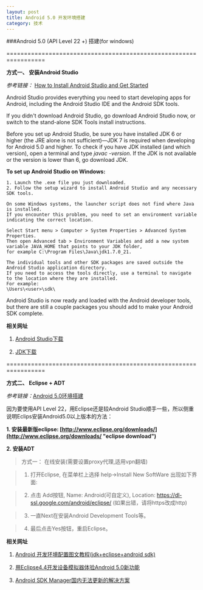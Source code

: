 ```yaml
---
layout: post
title: Android 5.0 开发环境搭建
category: 技术
---
```


###Android 5.0 (API Level 22 +) 搭建(for windows)

=================================================================

**方式一、 安装Android Studio**

*参考链接：* [How to Install Android Studio and Get Started](https://www3.ntu.edu.sg/home/ehchua/programming/android/Android_HowTo.html "Markdown")

Android Studio provides everything you need to start developing apps for Android, including the Android Studio IDE and the Android SDK tools.

If you didn't download Android Studio, go download Android Studio now, or switch to the stand-alone SDK Tools install instructions.

Before you set up Android Studio, be sure you have installed JDK 6 or higher (the JRE alone is not sufficient)—JDK 7 is required when developing for Android 5.0 and higher. 
To check if you have JDK installed (and which version), open a terminal and type *javac -version*. If the JDK is not available or the version is lower than 6, go download JDK.

**To set up Android Studio on Windows:**

```
1. Launch the .exe file you just downloaded.
2. Follow the setup wizard to install Android Studio and any necessary SDK tools.

On some Windows systems, the launcher script does not find where Java is installed. 
If you encounter this problem, you need to set an environment variable indicating the correct location.

Select Start menu > Computer > System Properties > Advanced System Properties. 
Then open Advanced tab > Environment Variables and add a new system variable JAVA_HOME that points to your JDK folder, 
for example C:\Program Files\Java\jdk1.7.0_21.

The individual tools and other SDK packages are saved outside the Android Studio application directory. 
If you need to access the tools directly, use a terminal to navigate to the location where they are installed. 
For example: 
\Users\<user>\sdk\
```

Android Studio is now ready and loaded with the Android developer tools, 
but there are still a couple packages you should add to make your Android SDK complete.

**相关网址**

1. [Android Studio下载](https://developer.android.com/sdk/index.html#top "Markdown")

2. [JDK下载](http://www.oracle.com/technetwork/java/javase/downloads/jdk8-downloads-2133151.html "Markdown")

=================================================================

**方式二、 Eclipse + ADT**

*参考链接：*[Android 5.0环境搭建](http://blog.csdn.net/yanzi1225627/article/details/45318069 "Markdown")

因为要使用API Level 22，用Eclipse还是较Android Studio顺手一些，所以侧重说明Eclips安装Android5.0以上版本的方法：

**1. 安装最新版eclipse:  [http://www.eclipse.org/downloads/](http://www.eclipse.org/downloads/ "eclipse download")**

**2. 安装ADT**

> 方式一： 在线安装(需要设置proxy代理,适用vpn翻墙)

> 1. 打开Eclipse, 在菜单栏上选择 help->Install New SoftWare 出现如下界面:

> 2. 点击 Add按钮, Name: Android(可自定义), Location: https://dl-ssl.google.com/android/eclipse/ (如果出错，请将https改成http)

> 3. 一直Next在安装Android Development Tools等。

> 4. 最后点击Yes按钮，重启Eclipse。

**相关网址**
1. [Android 开发环境配置图文教程(jdk+eclipse+android sdk)](http://blog.csdn.net/webrobot/article/details/7304831 "Android")

2. [用Eclipse4.4开发设备模拟器体验Android 5.0新功能](http://blog.sina.com.cn/s/blog_5a6efa330102va0x.html "Android")

3. [Android SDK Manager国内无法更新的解决方案](http://www.linuxidc.com/Linux/2015-01/111958.htm "Android")
